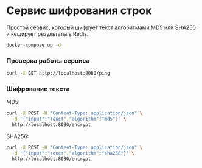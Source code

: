# Сервис шифрования строк

Простой сервис, который шифрует текст алгоритмами MD5 или SHA256 и кеширует результаты в Redis.


```bash
docker-compose up -d
```


### Проверка работы сервиса

```bash
curl -X GET http://localhost:8080/ping
```

### Шифрование текста

MD5:
```bash
curl -X POST -H "Content-Type: application/json" \
  -d '{"input":"текст","algorithm":"md5"}' \
  http://localhost:8080/encrypt
```

SHA256:
```bash
curl -X POST -H "Content-Type: application/json" \
  -d '{"input":"текст","algorithm":"sha256"}' \
  http://localhost:8080/encrypt
``` 